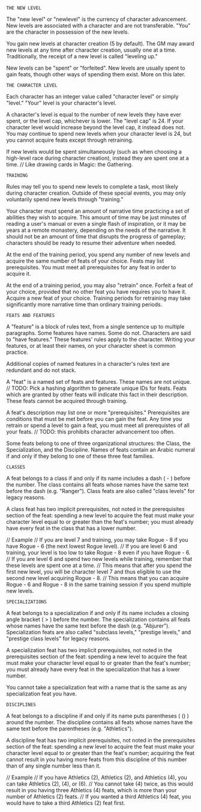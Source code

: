 	THE NEW LEVEL

The "new level" or "newlevel" is the currency of character advancement.
New levels are associated with a character and are not transferable.
"You" are the character in possession of the new levels.

You gain new levels at character creation (5 by default).
The GM may award new levels at any time after character creation, usually one at a time.
Traditionally, the receipt of a new level is called "leveling up."

New levels can be "spent" or "forfeited".  New levels are usually
spent to gain feats, though other ways of spending them exist.  More
on this later.

	THE CHARACTER LEVEL

Each character has an integer value called "character level" or simply "level."
"Your" level is your character's level.

A character's level is equal to the number of new levels they have ever spent, or the level cap, whichever is lower.  The "level cap" is 24.  If your character level would increase beyond the level cap, it instead does not.  You may continue to spend new levels when your character level is 24, but you cannot acquire feats except through retraining.

If new levels would be spent simultaneously (such as when choosing a high-level race during character creation), instead they are spent one at a time. // Like drawing cards in Magic: the Gathering.

	TRAINING

Rules may tell you to spend new levels to complete a task, most likely during character creation.
Outside of these special events, you may only voluntarily spend new levels through "training."

Your character must spend an amount of narrative time practicing a set of abilities they wish to acquire.
This amount of time may be just minutes of reading a user's manual or even a single flash of inspiration, or it may be years at a remote monastery, depending on the needs of the narrative.
It should not be an amount of time that disrupts the progress of gameplay; characters should be ready to resume their adventure when needed.

At the end of the training period, you spend any number of new levels and acquire the same number of feats of your choice.
Feats may list prerequisites. You must meet all prerequisites for any feat in order to acquire it.

At the end of a training period, you may also "retrain" once.
Forfeit a feat of your choice, provided that no other feat you have requires you to have it.
Acquire a new feat of your choice.
Training periods for retraining may take significantly more narrative time than ordinary training periods.

	FEATS AND FEATURES

A "feature" is a block of rules text, from a single sentence up to multiple paragraphs.
Some features have names. Some do not.
Characters are said to "have features." These features' rules apply to the character.
Writing your features, or at least their names, on your character sheet is common practice.

Additional copies of named features in a character's rules text are redundant and do not stack.

A "feat" is a named set of feats and features. These names are not unique. // TODO: Pick a hashing algorithm to generate unique IDs for feats.
Feats which are granted by other feats will indicate this fact in their description.
These feats cannot be acquired through training.

A feat's description may list one or more "prerequisites."
Prerequisites are conditions that must be met before you can gain the feat.
Any time you retrain or spend a level to gain a feat, you must meet all prerequistes of all your feats.
// TODO: this prohibits character advancement too often.

Some feats belong to one of three organizational structures: the Class, the Specialization, and the Discipline.
Names of feats contain an Arabic numeral if and only if they belong to one of these three feat families.

	CLASSES

A feat belongs to a class if and only if its name includes a dash ( - ) before the number.
The class contains all feats whose names have the same text before the dash (e.g. "Ranger").
Class feats are also called "class levels" for legacy reasons.

A class feat has two implicit prerequisites, not noted in the prerequisites section of the feat:
	spending a new level to acquire the feat must make your character level equal to or greater than the feat's number;
	you must already have every feat in the class that has a lower number.

// Example
// If you are level 7 and training, you may take Rogue - 8 if you have Rogue - 6 (the next lowest Rogue level).
// If you are level 6 and training, your level is too low to take Rogue - 8 even if you have Rogue - 6.
// If you are level 6 and spend two new levels while training, remember that these levels are spent one at a time.
// This means that after you spend the first new level, you will be character level 7 and thus eligible to use the second new level acquiring Rogue - 8.
// This means that you can acquire Rogue - 6 and Rogue - 8 in the same training session if you spend multiple new levels.

	SPECIALIZATIONS

A feat belongs to a specialization if and only if its name includes a closing angle bracket ( > ) before the number.
The specialization contains all feats whose names have the same text before the dash (e.g. "Abjurer").
Specialization feats are also called "subclass levels," "prestige levels," and "prestige class levels" for legacy reasons.

A specialization feat has two implicit prerequisites, not noted in the prerequisites section of the feat:
	spending a new level to acquire the feat must make your character level equal to or greater than the feat's number;
	you must already have every feat in the specialization that has a lower number.

You cannot take a specialization feat with a name that is the same as any specialization feat you have.

	DISCIPLINES

A feat belongs to a discipline if and only if its name puts parentheses ( () ) around the number.
The discipline contains all feats whose names have the same text before the parentheses (e.g. "Athletics").

A discipline feat has two implicit prerequisites, not noted in the prerequisites section of the feat:
	spending a new level to acquire the feat must make your character level equal to or greater than the feat's number;
	acquiring the feat cannot result in you having more feats from this discipline of this number than of any single number less than it.

// Example
// If you have Athletics (2), Athletics (2), and Athletics (4), you can take Athletics (2), (4), or (6).
// You cannot take (4) twice, as this would result in you having three Athletics (4) feats, which is more than your number of Athletics (2) feats.
// If you wanted a third Athletics (4) feat, you would have to take a third Athletics (2) feat first.
